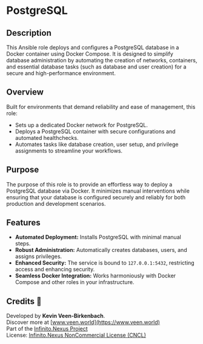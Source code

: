 # PostgreSQL

## Description

This Ansible role deploys and configures a PostgreSQL database in a Docker container using Docker Compose. It is designed to simplify database administration by automating the creation of networks, containers, and essential database tasks (such as database and user creation) for a secure and high-performance environment.

## Overview

Built for environments that demand reliability and ease of management, this role:
- Sets up a dedicated Docker network for PostgreSQL.
- Deploys a PostgreSQL container with secure configurations and automated healthchecks.
- Automates tasks like database creation, user setup, and privilege assignments to streamline your workflows.

## Purpose

The purpose of this role is to provide an effortless way to deploy a PostgreSQL database via Docker. It minimizes manual interventions while ensuring that your database is configured securely and reliably for both production and development scenarios.

## Features

- **Automated Deployment:** Installs PostgreSQL with minimal manual steps.
- **Robust Administration:** Automatically creates databases, users, and assigns privileges.
- **Enhanced Security:** The service is bound to `127.0.0.1:5432`, restricting access and enhancing security.
- **Seamless Docker Integration:** Works harmoniously with Docker Compose and other roles in your infrastructure.

## Credits 📝

Developed by **Kevin Veen-Birkenbach**.  
Discover more at [www.veen.world](https://www.veen.world)  
Part of the [Infinito.Nexus Project](https://github.com/kevinveenbirkenbach/infinito-nexus)  
License: [Infinito.Nexus NonCommercial License (CNCL)](https://s.veen.world/cncl)